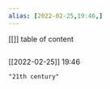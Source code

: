 ```yaml
---
alias: [2022-02-25,19:46,]
---
```

[[]]
table of content
```toc
```

[[2022-02-25]] 19:46

```query
"21th century"
```